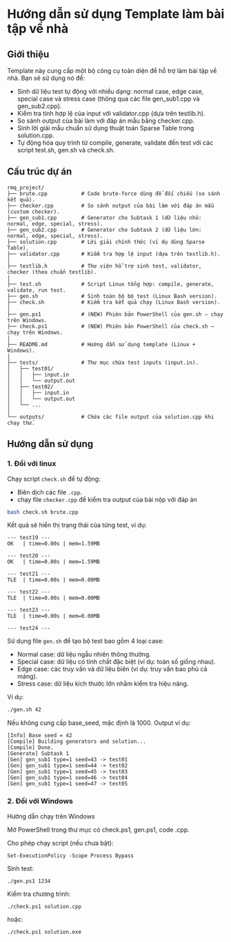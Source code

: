 # Hướng dẫn sử dụng Template làm bài tập về nhà

## Giới thiệu

Template này cung cấp một bộ công cụ toàn diện để hỗ trợ làm bài tập về nhà. Bạn sẽ sử dụng nó để:
- Sinh dữ liệu test tự động với nhiều dạng: normal case, edge case, special case và stress case (thông qua các file gen_sub1.cpp và gen_sub2.cpp).
- Kiểm tra tính hợp lệ của input với validator.cpp (dựa trên testlib.h).
- So sánh output của bài làm với đáp án mẫu bằng checker.cpp.
- Sinh lời giải mẫu chuẩn sử dụng thuật toán Sparse Table trong solution.cpp.
- Tự động hóa quy trình từ compile, generate, validate đến test với các script test.sh, gen.sh và check.sh.

## Cấu trúc dự án

```
rmq_project/
├── brute.cpp           # Code brute-force dùng để đối chiếu (so sánh kết quả).
├── checker.cpp         # So sánh output của bài làm với đáp án mẫu (custom checker).
├── gen_sub1.cpp        # Generator cho Subtask 1 (dữ liệu nhỏ: normal, edge, special, stress).
├── gen_sub2.cpp        # Generator cho Subtask 2 (dữ liệu lớn: normal, edge, special, stress).
├── solution.cpp        # Lời giải chính thức (ví dụ dùng Sparse Table).
├── validator.cpp       # Kiểm tra hợp lệ input (dựa trên testlib.h).
│
├── testlib.h           # Thư viện hỗ trợ sinh test, validator, checker (theo chuẩn testlib).
│
├── test.sh             # Script Linux tổng hợp: compile, generate, validate, run test.
├── gen.sh              # Sinh toàn bộ bộ test (Linux Bash version).
├── check.sh            # Kiểm tra kết quả chạy (Linux Bash version).
│
├── gen.ps1             # (NEW) Phiên bản PowerShell của gen.sh — chạy trên Windows.
├── check.ps1           # (NEW) Phiên bản PowerShell của check.sh — chạy trên Windows.
│
├── README.md           # Hướng dẫn sử dụng template (Linux + Windows).
│
├── tests/              # Thư mục chứa test inputs (input.in).
│   ├── test01/
│   │   ├── input.in
│   │   └── output.out
│   ├── test02/
│   │   ├── input.in
│   │   └── output.out
│   └── ...
│
└── outputs/            # Chứa các file output của solution.cpp khi chạy thử.

```

## Hướng dẫn sử dụng

### 1. Đối với linux

Chạy script `check.sh` để tự động:
- Biên dịch các file `.cpp`.
- chạy file `checker.cpp` để kiểm tra output của bài nộp với đáp án

```bash
bash check.sh brute.cpp
```

Kết quả sẽ hiển thị trạng thái của từng test, ví dụ:

```
--- test19 ---
OK   | time=0.00s | mem=1.59MB

--- test20 ---
OK   | time=0.00s | mem=1.59MB

--- test21 ---
TLE  | time=0.00s | mem=0.00MB

--- test22 ---
TLE  | time=0.00s | mem=0.00MB

--- test23 ---
TLE  | time=0.00s | mem=0.00MB

--- test24 ---
```

Sử dụng file `gen.sh` để tạo bộ test bao gồm 4 loại case:
- Normal case: dữ liệu ngẫu nhiên thông thường.
- Special case: dữ liệu có tính chất đặc biệt (ví dụ: toàn số giống nhau).
- Edge case: các truy vấn và dữ liệu biên (ví dụ: truy vấn bao phủ cả mảng).
- Stress case: dữ liệu kích thước lớn nhằm kiểm tra hiệu năng.

Ví dụ:
```bash
./gen.sh 42
```
Nếu không cung cấp base_seed, mặc định là 1000.
Output ví dụ:

```
[Info] Base seed = 42
[Compile] Building generators and solution...
[Compile] Done.
[Generate] Subtask 1
[Gen] gen_sub1 type=1 seed=43 -> test01
[Gen] gen_sub1 type=1 seed=44 -> test02
[Gen] gen_sub1 type=1 seed=45 -> test03
[Gen] gen_sub1 type=1 seed=46 -> test04
[Gen] gen_sub1 type=1 seed=47 -> test05
```

### 2. Đối với Windows

Hướng dẫn chạy trên Windows

Mở PowerShell trong thư mục có check.ps1, gen.ps1, code .cpp.

Cho phép chạy script (nếu chưa bật):
```
Set-ExecutionPolicy -Scope Process Bypass
```

Sinh test:
```
./gen.ps1 1234
```

Kiểm tra chương trình:
```
./check.ps1 solution.cpp
```

hoặc:
```
./check.ps1 solution.exe
```